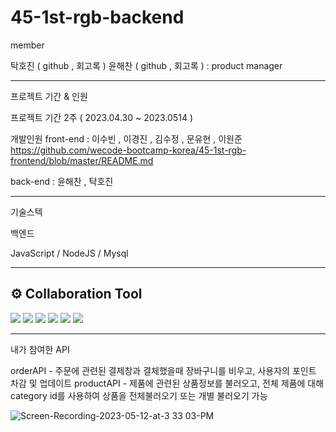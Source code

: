 # 45-1st-rgb-backend

member


탁호진 ( github , 회고록 ) 
윤해찬 ( github , 회고록 ) : product manager

----------------------------------

프로젝트 기간 & 인원

프로젝트 기간 2주 ( 2023.04.30 ~ 2023.0514 )

개발인원 
front-end : 이수빈 , 이경진 , 김수정 , 문유현 , 이원준 
https://github.com/wecode-bootcamp-korea/45-1st-rgb-frontend/blob/master/README.md

back-end : 윤해찬 , 탁호진 

------------------------------------
기술스텍 

백엔드

JavaScript / NodeJS / Mysql 

---------------------------------------

## ⚙️ Collaboration Tool
  
<img src="https://img.shields.io/badge/github-181717?style=for-the-badge&logo=github&logoColor=white">
<img src="https://img.shields.io/badge/trello-008FC7?style=for-the-badge&logo=trello&logoColor=white">
<img src="https://img.shields.io/badge/figma-FF61F6?style=for-the-badge&logo=figma&logoColor=white">
<img src="https://img.shields.io/badge/notion-181717?style=for-the-badge&logo=notion&logoColor=white">
<img src="https://img.shields.io/badge/slack-4A154B?style=for-the-badge&logo=slack&logoColor=white">
<img src="https://img.shields.io/badge/postman-FF4500?style=for-the-badge&logo=postman&logoColor=white">

---------------------------------------
내가 참여한 API

orderAPI - 주문에 관련된 결제창과 결체했을때 장바구니를 비우고, 사용자의 포인트 차감 및 업데이트
productAPI - 제품에 관련된 상품정보를 불러오고, 전체 제품에 대해 category id를 사용하여 상품을 전체불러오기 또는 개별 불러오기 가능

![Screen-Recording-2023-05-12-at-3 33 03-PM](https://github.com/haechan02/45-1st-rgb-backend/assets/120645757/c7d853e3-d5c8-4075-8739-6c4b49eee563)
